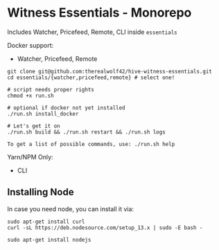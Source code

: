 # Witness Essentials - Monorepo

Includes Watcher, Pricefeed, Remote, CLI inside `essentials`

Docker support:

- Watcher, Pricefeed, Remote

```
git clone git@github.com:therealwolf42/hive-witness-essentials.git
cd essentials/{watcher,pricefeed,remote} # select one!

# script needs proper rights
chmod +x run.sh

# optional if docker not yet installed
./run.sh install_docker

# Let's get it on
./run.sh build && ./run.sh restart && ./run.sh logs

To get a list of possible commands, use: ./run.sh help
```

Yarn/NPM Only:

- CLI

## Installing Node

In case you need node, you can install it via:

```
sudo apt-get install curl
curl -sL https://deb.nodesource.com/setup_13.x | sudo -E bash -

sudo apt-get install nodejs
```
